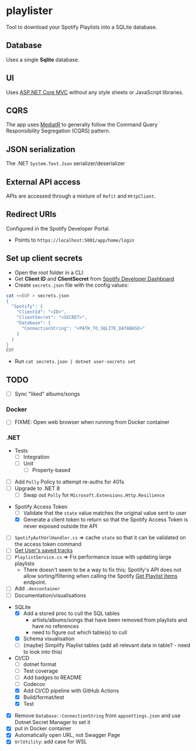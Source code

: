 # playlister

Tool to download your Spotify Playlists into a SQLite database.

## Database

Uses a single **Sqlite** database.

## UI

Uses [ASP.NET Core MVC](https://dotnet.microsoft.com/en-us/apps/aspnet/mvc) without any style sheets or JavaScript libraries.

## CQRS

The app uses [MediatR](https://github.com/jbogard/MediatR) to generally follow the Command Query Responsibility Segregation (CQRS) pattern.

## JSON serialization

The .NET `System.Text.Json` serializer/deserializer

## External API access

APIs are accessed through a mixture of `Refit` and `HttpClient`.

## Redirect URIs

Configured in the Spotify Developer Portal.

- Points to `https://localhost:5001/app/home/login`

## Set up client secrets

- Open the root folder in a CLI
- Get **Client ID** and **ClientSecret** from [Spotify Developer Dashboard](https://developer.spotify.com/dashboard)
- Create `secrets.json` file with the config values:

```bash
cat <<EOF > secrets.json
{
  "Spotify": {
    "ClientId": "<ID>",
    "ClientSecret": "<SECRET>",
    "Database": {
      "ConnectionString": "<PATH_TO_SQLITE_DATABASE>"
    }
  }
}
EOF
```

- Run `cat secrets.json | dotnet user-secrets set`

## TODO

- [ ] Sync "liked" albums/songs

### Docker

- [ ] FIXME: Open web browser when running from Docker container

### .NET

- Tests
    - [ ] Integration
    - [ ] Unit
        - [ ] Property-based
- [ ] Add `Polly` Policy to attempt re-auths for 401s
- [ ] Upgrade to .NET 8
    - [ ] Swap out `Polly` for `Microsoft.Extensions.Http.Resilience`
- Spotify Access Token
    - [ ] Validate that the `state` value matches the original value sent to user
    - [x] Generate a client token to return so that the Spotify Access Token is never exposed outside the API
- [ ] `SpotifyAuthUrlHandler.cs` => cache `state` so that it can be validated on the access token command
- [ ] [Get User's saved tracks](https://developer.spotify.com/documentation/web-api/reference/get-users-saved-tracks)
- [ ] `PlaylistService.cs` => Fix performance issue with updating large playlists
    - There doesn't seem to be a way to fix this; Spotify's API does not allow sorting/filtering when calling the Spotify
      [Get Playlist Items](https://developer.spotify.com/documentation/web-api/reference/get-playlists-tracks) endpoint.
- [ ] Add `.devcontainer`
- [ ] Documentation/visualisations
- SQLite
    - [x] Add a stored proc to cull the SQL tables
        - artists/albums/songs that have been removed from playlists and have no references
        - need to figure out which table(s) to cull
    - [x] Schema visualisation
    - [ ] (maybe) Simplify Playlist tables (add all relevant data in table? - need to look into this)
- CI/CD
    - [ ] dotnet format
    - [ ] Test coverage
    - [ ] Add badges to README
    - [ ] Codecov
    - [x] Add CI/CD pipeline with GitHub Actions
    - [x] Build/format/test
    - [x] Test
- [x] Remove `Database::ConnectionString` from `appsettings.json` and use Dotnet Secret Manager to set it
- [x] put in Docker container
- [x] Automatically open URL, not Swagger Page
- [x] `UrlUtility`: add case for WSL
